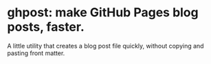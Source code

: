 # ghpost: make GitHub Pages blog posts, faster.

A little utility that creates a blog post file quickly, without copying and pasting front matter.
